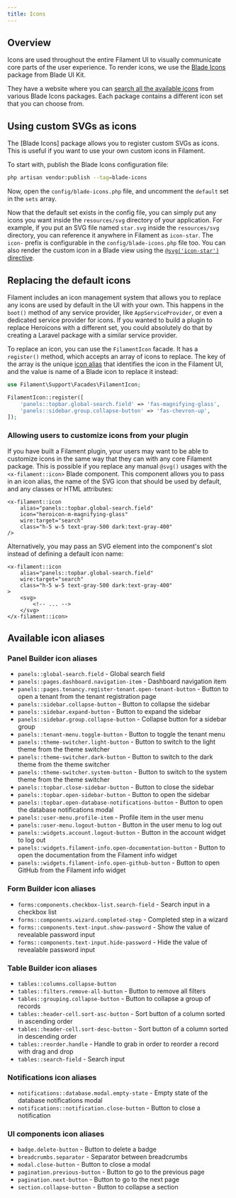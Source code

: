 ```yaml
---
title: Icons
---
```


## Overview

Icons are used throughout the entire Filament UI to visually communicate core parts of the user experience. To render icons, we use the [Blade Icons](https://github.com/blade-ui-kit/blade-icons) package from Blade UI Kit.

They have a website where you can [search all the available icons](https://blade-ui-kit.com/blade-icons?set=1#search) from various Blade Icons packages. Each package contains a different icon set that you can choose from.

## Using custom SVGs as icons

The [Blade Icons] package allows you to register custom SVGs as icons. This is useful if you want to use your own custom icons in Filament.

To start with, publish the Blade Icons configuration file:

```bash
php artisan vendor:publish --tag=blade-icons
```

Now, open the `config/blade-icons.php` file, and uncomment the `default` set in the `sets` array.

Now that the default set exists in the config file, you can simply put any icons you want inside the `resources/svg` directory of your application. For example, if you put an SVG file named `star.svg` inside the `resources/svg` directory, you can reference it anywhere in Filament as `icon-star`. The `icon-` prefix is configurable in the `config/blade-icons.php` file too. You can also render the custom icon in a Blade view using the [`@svg('icon-star')` directive](https://github.com/blade-ui-kit/blade-icons#directive).

## Replacing the default icons

Filament includes an icon management system that allows you to replace any icons are used by default in the UI with your own. This happens in the `boot()` method of any service provider, like `AppServiceProvider`, or even a dedicated service provider for icons. If you wanted to build a plugin to replace Heroicons with a different set, you could absolutely do that by creating a Laravel package with a similar service provider.

To replace an icon, you can use the `FilamentIcon` facade. It has a `register()` method, which accepts an array of icons to replace. The key of the array is the unique [icon alias](#available-icon-aliases) that identifies the icon in the Filament UI, and the value is name of a Blade icon to replace it instead:

```php
use Filament\Support\Facades\FilamentIcon;

FilamentIcon::register([
    'panels::topbar.global-search.field' => 'fas-magnifying-glass',
    'panels::sidebar.group.collapse-button' => 'fas-chevron-up',
]);
```

### Allowing users to customize icons from your plugin

If you have built a Filament plugin, your users may want to be able to customize icons in the same way that they can with any core Filament package. This is possible if you replace any manual `@svg()` usages with the `<x-filament::icon>` Blade component. This component allows you to pass in an icon alias, the name of the SVG icon that should be used by default, and any classes or HTML attributes:

```blade
<x-filament::icon
    alias="panels::topbar.global-search.field"
    icon="heroicon-m-magnifying-glass"
    wire:target="search"
    class="h-5 w-5 text-gray-500 dark:text-gray-400"
/>
```

Alternatively, you may pass an SVG element into the component's slot instead of defining a default icon name:

```blade
<x-filament::icon
    alias="panels::topbar.global-search.field"
    wire:target="search"
    class="h-5 w-5 text-gray-500 dark:text-gray-400"
>
    <svg>
        <!-- ... -->
    </svg>
</x-filament::icon>
```

## Available icon aliases

### Panel Builder icon aliases

- `panels::global-search.field` - Global search field
- `panels::pages.dashboard.navigation-item` - Dashboard navigation item
- `panels::pages.tenancy.register-tenant.open-tenant-button` - Button to open a tenant from the tenant registration page
- `panels::sidebar.collapse-button` - Button to collapse the sidebar
- `panels::sidebar.expand-button` - Button to expand the sidebar
- `panels::sidebar.group.collapse-button` - Collapse button for a sidebar group
- `panels::tenant-menu.toggle-button` - Button to toggle the tenant menu
- `panels::theme-switcher.light-button` - Button to switch to the light theme from the theme switcher
- `panels::theme-switcher.dark-button` - Button to switch to the dark theme from the theme switcher
- `panels::theme-switcher.system-button` - Button to switch to the system theme from the theme switcher
- `panels::topbar.close-sidebar-button` - Button to close the sidebar
- `panels::topbar.open-sidebar-button` - Button to open the sidebar
- `panels::topbar.open-database-notifications-button` - Button to open the database notifications modal
- `panels::user-menu.profile-item` - Profile item in the user menu
- `panels::user-menu.logout-button` - Button in the user menu to log out
- `panels::widgets.account.logout-button` - Button in the account widget to log out
- `panels::widgets.filament-info.open-documentation-button` - Button to open the documentation from the Filament info widget
- `panels::widgets.filament-info.open-github-button` - Button to open GitHub from the Filament info widget

### Form Builder icon aliases

- `forms:components.checkbox-list.search-field` - Search input in a checkbox list
- `forms::components.wizard.completed-step` - Completed step in a wizard
- `forms::components.text-input.show-password` - Show the value of revealable password input
- `forms::components.text-input.hide-password` - Hide the value of revealable password input

### Table Builder icon aliases

- `tables::columns.collapse-button`
- `tables::filters.remove-all-button` - Button to remove all filters
- `tables::grouping.collapse-button` - Button to collapse a group of records
- `tables::header-cell.sort-asc-button` - Sort button of a column sorted in ascending order
- `tables::header-cell.sort-desc-button` - Sort button of a column sorted in descending order
- `tables::reorder.handle` - Handle to grab in order to reorder a record with drag and drop
- `tables::search-field` - Search input

### Notifications icon aliases

- `notifications::database.modal.empty-state` - Empty state of the database notifications modal
- `notifications::notification.close-button` - Button to close a notification

### UI components icon aliases

- `badge.delete-button` - Button to delete a badge
- `breadcrumbs.separator` - Separator between breadcrumbs
- `modal.close-button` - Button to close a modal
- `pagination.previous-button` - Button to go to the previous page
- `pagination.next-button` - Button to go to the next page
- `section.collapse-button` - Button to collapse a section
